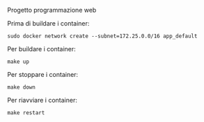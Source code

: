 Progetto programmazione web

Prima di buildare i container:

    sudo docker network create --subnet=172.25.0.0/16 app_default

Per buildare i container:
    
    make up

Per stoppare i container:

    make down

Per riavviare i container:

    make restart

